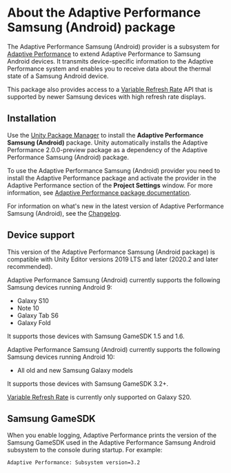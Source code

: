 # About the Adaptive Performance Samsung (Android) package

The Adaptive Performance Samsung (Android) provider is a subsystem for [Adaptive Performance](https://docs.unity3d.com/Packages/com.unity.adaptiveperformance@latest/index.html) to extend Adaptive Performance to Samsung Android devices. It transmits device-specific information to the Adaptive Performance system and enables you to receive data about the thermal state of a Samsung Android device.

This package also provides access to a [Variable Refresh Rate](vrr.md) API that is supported by newer Samsung devices with high refresh rate displays.
## Installation

Use the [Unity Package Manager](https://docs.unity3d.com/Packages/com.unity.package-manager-ui@latest/index.html) to install the **Adaptive Performance Samsung (Android)** package. Unity automatically installs the Adaptive Performance 2.0.0-preview package as a dependency of the Adaptive Performance Samsung (Android) package.

To use the Adaptive Performance Samsung (Android) provider you need to install the Adaptive Performance package and activate the provider in the Adaptive Performance section of the **Project Settings** window. For more information, see [Adaptive Performance package documentation](https://docs.unity3d.com/Packages/com.unity.adaptiveperformance@latest/index.html).

For information on what's new in the latest version of Adaptive Performance Samsung (Android), see the [Changelog](../changelog/CHANGELOG.html).

## Device support

This version of the Adaptive Performance Samsung (Android package) is compatible with Unity Editor versions 2019 LTS and later (2020.2 and later recommended).

Adaptive Performance Samsung (Android) currently supports the following Samsung devices running Android 9:

* Galaxy S10
* Note 10
* Galaxy Tab S6
* Galaxy Fold

It supports those devices with Samsung GameSDK 1.5 and 1.6.

Adaptive Performance Samsung (Android) currently supports the following Samsung devices running Android 10:

* All old and new Samsung Galaxy models

It supports those devices with Samsung GameSDK 3.2+.

[Variable Refresh Rate](vrr.md) is currently only supported on Galaxy S20.

## Samsung GameSDK

When you enable logging, Adaptive Performance prints the version of the Samsung GameSDK used in the Adaptive Performance Samsung Android subsystem to the console during startup. For example:

```
Adaptive Performance: Subsystem version=3.2
```
